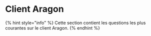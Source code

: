# Client Aragon

{% hint style="info" %}
Cette section contient les questions les plus courantes sur le client Aragon.
{% endhint %}

